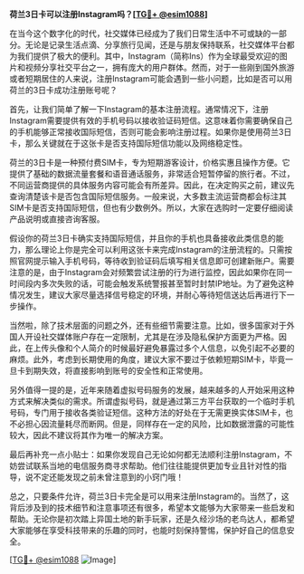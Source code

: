 **荷兰3日卡可以注册Instagram吗？[[TG💪+ @esim1088](https://t.me/s/esim1088)]**

在当今这个数字化的时代，社交媒体已经成为了我们日常生活中不可或缺的一部分。无论是记录生活点滴、分享旅行见闻，还是与朋友保持联系，社交媒体平台都为我们提供了极大的便利。其中，Instagram（简称Ins）作为全球最受欢迎的图片和视频分享社交平台之一，拥有庞大的用户群体。然而，对于一些刚到国外旅游或者短期居住的人来说，注册Instagram可能会遇到一些小问题，比如是否可以用荷兰的3日卡成功注册账号呢？

首先，让我们简单了解一下Instagram的基本注册流程。通常情况下，注册Instagram需要提供有效的手机号码以接收验证码短信。这意味着你需要确保自己的手机能够正常接收国际短信，否则可能会影响注册过程。如果你是使用荷兰3日卡，那么关键就在于这张卡是否支持国际短信功能以及网络稳定性。

荷兰的3日卡是一种预付费SIM卡，专为短期游客设计，价格实惠且操作方便。它提供了基础的数据流量套餐和语音通话服务，非常适合短暂停留的旅行者。不过，不同运营商提供的具体服务内容可能会有所差异。因此，在决定购买之前，建议先查询清楚该卡是否包含国际短信服务。一般来说，大多数主流运营商都会标注其SIM卡是否支持国际短信，但也有少数例外。所以，大家在选购时一定要仔细阅读产品说明或直接咨询客服。

假设你的荷兰3日卡确实支持国际短信，并且你的手机也具备接收此类信息的能力，那么理论上你是完全可以利用这张卡来完成Instagram的注册流程的。只需按照官网提示输入手机号码，等待收到验证码后填写相关信息即可创建新账户。需要注意的是，由于Instagram会对频繁尝试注册的行为进行监控，因此如果你在同一时间段内多次失败的话，可能会触发系统警报甚至暂时封禁IP地址。为了避免这种情况发生，建议大家尽量选择信号稳定的环境，并耐心等待短信送达后再进行下一步操作。

当然啦，除了技术层面的问题之外，还有些细节需要注意。比如，很多国家对于外国人开设社交媒体账户存在一定限制，尤其是在涉及隐私保护方面更为严格。因此，在上传头像和个人简介的时候最好避免暴露过多个人信息，以免引起不必要的麻烦。此外，考虑到长期使用的角度，建议大家不要过于依赖短期SIM卡，毕竟一旦卡到期失效，将直接影响到账号的安全性和正常使用。

另外值得一提的是，近年来随着虚拟号码服务的发展，越来越多的人开始采用这种方式来解决类似的需求。所谓虚拟号码，就是通过第三方平台获取的一个临时手机号码，专门用于接收各类验证短信。这种方法的好处在于无需更换实体SIM卡，也不必担心因流量耗尽而断网。但是，同样存在一定的风险，比如数据泄露的可能性较大，因此不建议将其作为唯一的解决方案。

最后再补充一点小贴士：如果你发现自己无论如何都无法顺利注册Instagram，不妨尝试联系当地的电信服务商寻求帮助。他们往往能提供更加专业且针对性的指导，说不定还能发现之前未曾注意到的小窍门哦！

总之，只要条件允许，荷兰3日卡完全是可以用来注册Instagram的。当然了，这背后涉及到的技术细节和注意事项还有很多，希望本文能够为大家带来一些启发和帮助。无论你是初次踏上异国土地的新手玩家，还是久经沙场的老鸟达人，都希望大家能够在享受科技带来的乐趣的同时，也能时刻保持警惕，保护好自己的信息安全。

[[TG💪+ @esim1088](https://t.me/s/esim1088) ![Image](https://i.postimg.cc/4NQfJmqS/Snipaste-2025-05-13-00-14-12.png)]
